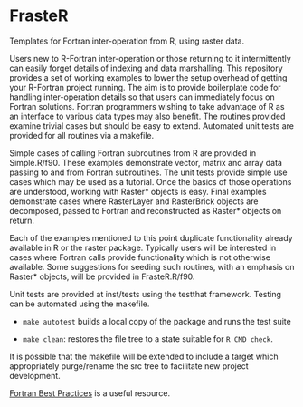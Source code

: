 FrasteR
==========

Templates for Fortran inter-operation from R, using raster data.

Users new to R-Fortran inter-operation or those returning to it intermittently can easily forget details of indexing and data marshalling. This repository provides a set of working examples to lower the setup overhead of getting your R-Fortran project running. The aim is to provide boilerplate code for handling inter-operation details so that users can immediately focus on Fortran solutions. Fortran programmers wishing to take advantage of R as an interface to various data types may also benefit. The routines provided examine trivial cases but should be easy to extend. Automated unit tests are provided for all routines via a makefile. 

Simple cases of calling Fortran subroutines from R are provided in Simple.R/f90. These examples demonstrate vector, matrix and array
data passing to and from Fortran subroutines. The unit tests provide simple use cases which may be used as a tutorial. Once the basics of those operations are understood, working with Raster\* objects is easy. Final examples demonstrate cases where RasterLayer and RasterBrick objects are decomposed, passed to Fortran and reconstructed as Raster* objects on return.

Each of the examples mentioned to this point duplicate functionality already available in R or the raster package. Typically users will be interested in cases where Fortran calls provide functionality which is not otherwise available. Some suggestions for seeding such routines, with an emphasis on Raster\* objects, will be provided in FrasteR.R/f90.  

Unit tests are provided at inst/tests using the testthat framework. Testing can be automated using the makefile. 

* `make autotest` builds a local copy of the package and runs the test suite

* `make clean`: restores the file tree to a state suitable for `R CMD check`.

It is possible that the makefile will be extended to include a target which appropriately purge/rename the src tree to facilitate new project development. 

[Fortran Best Practices](www.fortran90.org/src/best-practices.html) is a useful resource.




